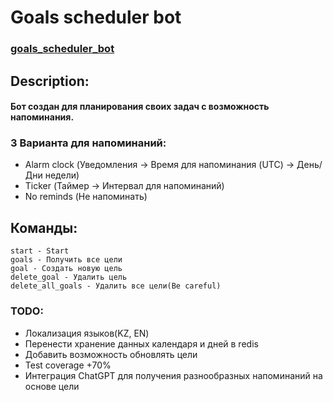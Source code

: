 # Goals scheduler bot

### [goals_scheduler_bot](https://t.me/goals_scheduler_bot)

## Description:

#### Бот создан для планирования своих задач с возможность напоминания. 

### 3 Варианта для напоминаний: 
* Alarm clock (Уведомления -> Время для напоминания (UTC) -> День/Дни недели) 
* Ticker (Таймер -> Интервал для напоминаний)
* No reminds (Не напоминать)

## Команды:
    start - Start
    goals - Получить все цели
    goal - Создать новую цель
    delete_goal - Удалить цель
    delete_all_goals - Удалить все цели(Be careful)

### TODO:
* Локализация языков(KZ, EN)
* Перенести хранение данных календаря и дней в redis
* Добавить возможность обновлять цели
* Test coverage +70%
* Интеграция ChatGPT для получения разнообразных напоминаний на основе цели
